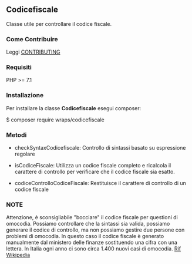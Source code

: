 ## Codicefiscale ##

Classe utile per controllare il codice fiscale.


### Come Contribuire ###

Leggi [CONTRIBUTING](CONTRIBUTING.MD)


### Requisiti ###

PHP >= 7.1


### Installazione ###
Per installare la classe **Codicefiscale** esegui composer:

$ composer require wraps/codicefiscale


### Metodi ###

- checkSyntaxCodicefiscale: Controllo di sintassi basato su espressione regolare

- isCodiceFiscale: Utilizza un codice fiscale completo e ricalcola il carattere di controllo per verificare che il codice fiscale sia esatto.

- codiceControlloCodiceFiscale: Restituisce il carattere di controllo di un codice fiscale


### NOTE ###

Attenzione, è sconsigliabile "bocciare" il codice fiscale per questioni di omocodia. Possiamo controllare che la sintassi sia valida, possiamo generare il codice di controllo, ma non possiamo gestire due persone con problemi di omocodia. In questo caso il codice fiscale è generato manualmente dal ministero delle finanze sostituendo una cifra con una lettera. In Italia ogni anno ci sono circa 1.400 nuovi casi di omocodia. [Rif Wikipedia](https://it.wikipedia.org/wiki/Omocodia)